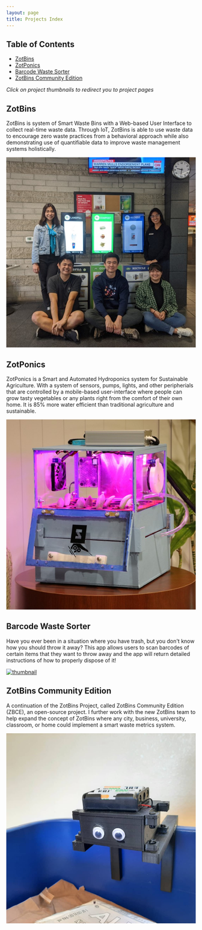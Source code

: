 ```yaml
---
layout: page
title: Projects Index
---
```

## Table of Contents

- [ZotBins](#zotbins)
- [ZotPonics](#zotponics)
- [Barcode Waste Sorter](#barcode-waste-sorter)
- [ZotBins Community Edition](#zotbins-community-edition)

*Click on project thumbnails to redirect you to project pages*

## ZotBins

ZotBins is system of Smart Waste Bins with a Web-based User Interface to collect real-time waste data. Through IoT, ZotBins is able to use waste data to encourage zero waste practices from a behavioral approach while also demonstrating use of quantifiable data to improve waste management systems holistically.

[![thumbnail](/assets/img/project_thumbnails/zotbins.jpg)](https://zotbins.github.io/)

## ZotPonics

ZotPonics is a Smart and Automated Hydroponics system for Sustainable Agriculture. With a system of sensors, pumps, lights, and other peripherials that are controlled by a mobile-based user-interface where people can grow tasty vegetables or any plants right from the comfort of their own home. It is 85% more water efficient than traditional agriculture and sustainable.

[![thumbnail](/assets/img/project_thumbnails/zotponics.JPG)](https://github.com/Senior-Design-ZotPonics)

## Barcode Waste Sorter

Have you ever been in a situation where you have trash, but you don't know how you should throw it away? This app allows users to scan barcodes of certain items that they want to throw away and the app will return detailed instructions of how to properly dispose of it!

[![thumbnail](/assets/img/project_thumbnails/app_demo.gif)](https://github.com/okyang/Barcode_Waste_Sorter)

## ZotBins Community Edition

A continuation of the ZotBins Project, called ZotBins Community Edition (ZBCE), an open-source project. I further work with the new ZotBins team to help expand the concept of ZotBins where any city, business, university, classroom, or home could implement a smart waste metrics system.

[![thumbnail](/assets/img/project_thumbnails/waste_watcher.jpg)]()
